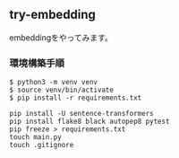 ## try-embedding

embeddingをやってみます。

### 環境構築手順

```console 
$ python3 -m venv venv
$ source venv/bin/activate
$ pip install -r requirements.txt
```

```console
pip install -U sentence-transformers
pip install flake8 black autopep8 pytest
pip freeze > requirements.txt
touch main.py
touch .gitignore
```
